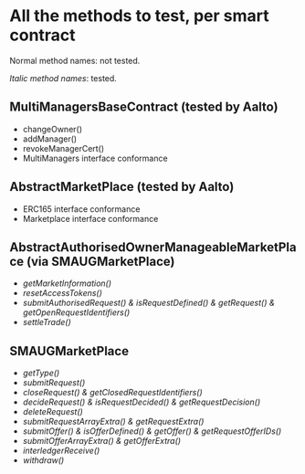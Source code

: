 # All the methods to test, per smart contract

Normal method names: not tested.

*Italic method names*: tested.

## MultiManagersBaseContract (tested by Aalto)

- changeOwner()
- addManager()
- revokeManagerCert()
- MultiManagers interface conformance

## AbstractMarketPlace (tested by Aalto)

- ERC165 interface conformance
- Marketplace interface conformance

## AbstractAuthorisedOwnerManageableMarketPlace (via SMAUGMarketPlace)

- *getMarketInformation()*
- *resetAccessTokens()*
- *submitAuthorisedRequest() & isRequestDefined() & getRequest() & getOpenRequestIdentifiers()*
- *settleTrade()*

## SMAUGMarketPlace

- *getType()*
- *submitRequest()*
- *closeRequest() & getClosedRequestIdentifiers()*
- *decideRequest() & isRequestDecided() & getRequestDecision()*
- *deleteRequest()*
- *submitRequestArrayExtra() & getRequestExtra()*
- *submitOffer() & isOfferDefined() & getOffer() & getRequestOfferIDs()*
- *submitOfferArrayExtra() & getOfferExtra()*
- *interledgerReceive()*
- *withdraw()*